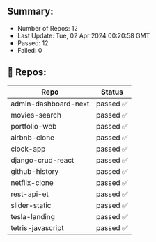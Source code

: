 ## Summary:
<p><ul>
            <li><span>Number of Repos: 12</span></li>
            <li><span>Last Update: Tue, 02 Apr 2024 00:20:58 GMT</span></li>
            <li><span>Passed: 12</span></li>
            <li><span>Failed: 0</span></li>
          </ul></p>
  

## 📝 Repos:
<table>
            <thead>
              <tr>
                <th>Repo</th>
                <th>Status</th>
              </tr>
            </thead>
            <tbody>
              <tr>
                                  <td>admin-dashboard-next</td>
                                  <td>passed ✅</td>
                                </tr><tr>
                                  <td>movies-search</td>
                                  <td>passed ✅</td>
                                </tr><tr>
                                  <td>portfolio-web</td>
                                  <td>passed ✅</td>
                                </tr><tr>
                                  <td>airbnb-clone</td>
                                  <td>passed ✅</td>
                                </tr><tr>
                                  <td>clock-app</td>
                                  <td>passed ✅</td>
                                </tr><tr>
                                  <td>django-crud-react</td>
                                  <td>passed ✅</td>
                                </tr><tr>
                                  <td>github-history</td>
                                  <td>passed ✅</td>
                                </tr><tr>
                                  <td>netflix-clone</td>
                                  <td>passed ✅</td>
                                </tr><tr>
                                  <td>rest-api-et</td>
                                  <td>passed ✅</td>
                                </tr><tr>
                                  <td>slider-static</td>
                                  <td>passed ✅</td>
                                </tr><tr>
                                  <td>tesla-landing</td>
                                  <td>passed ✅</td>
                                </tr><tr>
                                  <td>tetris-javascript</td>
                                  <td>passed ✅</td>
                                </tr>
            </tbody>
          </table>
  